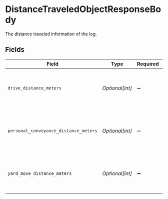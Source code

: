 # DistanceTraveledObjectResponseBody

The distance traveled information of the log.


## Fields

| Field                                                                   | Type                                                                    | Required                                                                | Description                                                             | Example                                                                 |
| ----------------------------------------------------------------------- | ----------------------------------------------------------------------- | ----------------------------------------------------------------------- | ----------------------------------------------------------------------- | ----------------------------------------------------------------------- |
| `drive_distance_meters`                                                 | *Optional[int]*                                                         | :heavy_minus_sign:                                                      | Distance driven in meters, rounded to two decimal places.               | 796625                                                                  |
| `personal_conveyance_distance_meters`                                   | *Optional[int]*                                                         | :heavy_minus_sign:                                                      | Distance driven for personal conveyance, rounded to two decimal places. | 27358                                                                   |
| `yard_move_distance_meters`                                             | *Optional[int]*                                                         | :heavy_minus_sign:                                                      | Distance driven for yard moves, rounded to two decimal places.          | 1287                                                                    |